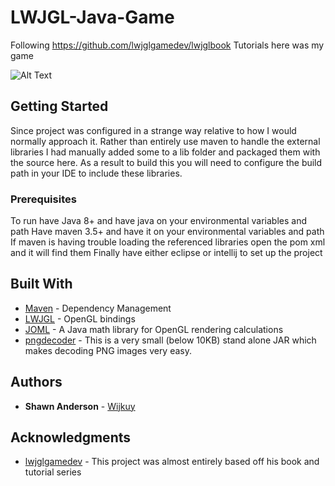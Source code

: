 # LWJGL-Java-Game
Following https://github.com/lwjglgamedev/lwjglbook Tutorials here was my game

![Alt Text](https://i.gyazo.com/28ecd66bbcb45bd53e790403572e8bd8.png)

## Getting Started

Since project was configured in a strange way relative to how I would normally approach it. Rather than entirely use maven to handle the external libraries I had manually added some to a lib folder and packaged them with the source here. As a result to build this you will need to configure the build path in your IDE to include these libraries.

### Prerequisites

To run have Java 8+ and have java on your environmental variables and path
Have maven 3.5+ and have it on your environmental variables and path
If maven is having trouble loading the referenced libraries open the pom xml and it will find them
Finally have either eclipse or intellij to set up the project

## Built With

* [Maven](https://maven.apache.org/) - Dependency Management
* [LWJGL](https://www.lwjgl.org/) - OpenGL bindings
* [JOML](https://github.com/JOML-CI/JOML) - A Java math library for OpenGL rendering calculations
* [pngdecoder](http://twl.l33tlabs.org/) - This is a very small (below 10KB) stand alone JAR which makes decoding PNG images very easy.


## Authors

* **Shawn Anderson** - [Wijkuy](https://github.com/Wijkuy)

## Acknowledgments

* [lwjglgamedev](https://github.com/lwjglgamedev/lwjglbook) - This project was almost entirely based off his book and tutorial series

